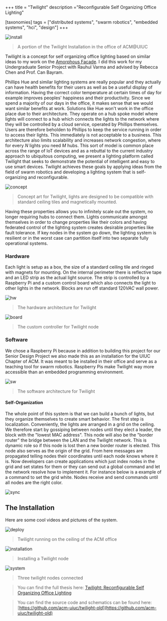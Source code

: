 +++
title = "Twilight"
description ="Reconfigurable Self Organizing Office Lighting"

[taxonomies]
tags = ["distributed systems", "swarm robotics", "embedded systems", "hci", "design"]
+++

![install](assets/install.jpg)

> A portion of the Twilight Installation in the office of ACM@UIUC

Twilight is a concept for self organizing office lighting based on similar ideas to my work on
the [Amorphous Facade](amorphous-facade). I did this work for my Undergraduate Senior Project
with Rauhul Varma and advised by Rebecca Chen and Prof. Can Bayram.

Phillips Hue and similar lighting systems are really popular and they actually can have health
benefits for their users as well as be a useful display of information. Having the correct color temperature
at certain times of day for example improves peoples' happiness and their productivity. Since
we spend a majority of our days in the office, it makes sense that we would want similar benefits
at work. Solutions like Hue won't work in the office place due to their architecture. They operate
on a hub spoke model where lights will connect to a hub which connects the lights to the network
where they will be controlled by a cloud service, operated by Phillips themselves. Users are therefore
beholden to Phillips to keep the service running in order to access their lights. This immediately
is not acceptable to a business. This architecture also limits scalability and increases network congestion,
where for every $N$ lights you need $M$ hubs. This sort of model is common place across the
range of IoT devices and as a rebuttal to the current industry approach to ubiquitous computing, we present a lighting
platform called Twilight that seeks to demonstrate the potential of intelligent and easy to
use smart devices. Twilight achieves these goals by applying ideas from the field of swarm robotics and developing
a lighting system that is self-organizing and reconfigurable.

![concept](assets/concept.png)

> Concept art for Twilight, lights are designed to be compatible with standard ceiling tiles and magnetically mounted.

Having these properties allows you to infinitely scale out the system, no longer requiring hubs to connect them.
Lights communicate amongst themselves in order to change properties like their colors and having federated control
of the lighting system creates desirable properties like fault tolerance. If key nodes in the system go down,
the lighting system is resilient or in the worst case can partition itself into two separate fully operational systems.

### Hardware

Each light is setup as a box, the size of a standard ceiling tile and ringed with magnets for mounting. On the internal
perimeter there is reflective tape and an LED strip as the actual light source. The strip is controlled by a Raspberry Pi
and a custom control board which also connects the light to other lights in the network. Blocks are run off standard $120 VAC$
wall power.

![hw](assets/hw.png)
> The hardware architecture for Twilight

![board](assets/board.png)
> The custom controller for Twilight node

### Software

We chose a Raspberry Pi because in addition to building this project for our Senior Design Project we also
made this as an installation for the UIUC Chapter of ACM. It was meant to be installed in their office and
serve as a teaching tool for swarm robotics. Raspberry Pis make Twilight way more accessible than an embedded
programming environment.

![sw](assets/sw.png)

> The software architecture for Twilight

#### Self-Organization

The whole point of this system is that we can build a bunch of lights, but they organize themselves to
create smart behavior. The first step is localization. Conveniently, the lights are arranged in a grid on
the ceiling. We therefore start by gossiping between nodes until they elect a leader, the block with the
"lowest MAC address". This node will also be the "border router" the bridge between the LAN and the Twilight network.
This is dynamic role so if this node is lost then a new border router is elected. This node also serves as the origin of the grid.
From here messages are propagated telling nodes their coordinates until each node knows where it is. Now developers can create
applications which just index nodes in the grid and set states for them or they can send out a global command and let the network
resolve how to implement it. For instance below is a example of a command to set the grid white. Nodes receive and send commands until
all nodes are the right color.

![sync](assets/sync.gif)

## The Installation

Here are some cool videos and pictures of the system.

![deploy](assets/deploy.gif)
> Twilight running on the ceiling of the ACM office

![installation](assets/installation.jpg)
> Installing a Twilight node

![system](assets/system.jpg)
> Three twilight nodes connected


> You can find the full thesis here: [Twilight: Reconfigurable Self Organizing Office Lighting](https://github.com/narendasan/narendasan.com/raw/master/_assets/files/twilight_reconfigurable_self_organizing%20_office_lighting.pdf)


> You can find the source code and schematics can be found here: [https://github.com/acm-uiuc/twilight-old](https://github.com/acm-uiuc/twilight-old)